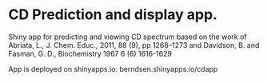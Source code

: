 # CD Prediction and display app.
Shiny app for predicting and viewing CD spectrum based on the work of Abriata, L., J. Chem. Educ., 2011, 88 (9), pp 1268–1273 and Davidson, B. and Fasman, G. D., Biochemistry 1967 6 (6) 1616-1629

App is deployed on shinyapps.io: berndsen.shinyapps.io/cdapp

